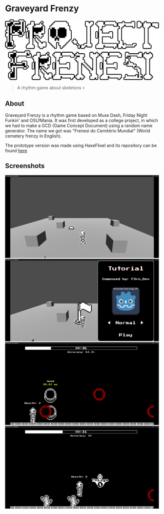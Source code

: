 # Graveyard Frenzy
![Graveyard Frenzy](./images/LOGO.png ':no-zoom')
<blockquote>A rhythm game about skeletons 💀</blockquote>

<!-- Read the documentation [here]() WHEN YOU MAKE IT PUBLIC-->

## About
Graveyard Frenzy is a rhythm game based on Muse Dash, Friday Night Funkin' and OSU!Mania. It was first developed as a college project, in which we had to make a GCD (Game Concept Document) using a random name generator. The name we got was "Frenesi do Cemitério Mundial" (World cemetery frenzy in English).

The prototype version was made using HaxeFlixel and its repository can be found [here](https://github.com/F3rnDev/Frenesi-do-Cemiterio-Mundial)

## Screenshots
![screnshot1](./images/screenshots/prototype/screen1.png)
![screnshot3](./images/screenshots/prototype/screen2.png)
![screnshot4](./images/screenshots/prototype/screen3.png)
![screnshot5](./images/screenshots/prototype/screen4.png)